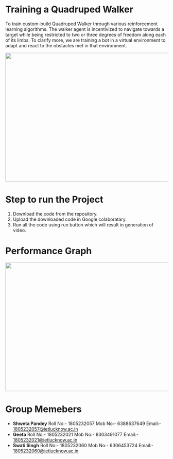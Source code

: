 # Training a Quadruped Walker
To train custom-build Quadruped Walker through various reinforcement learning algorithms. The walker agent is incentivized to navigate towards a target while being restricted to two or three degrees of freedom along each of its limbs.
To clarify more, we are training a bot in a virtual environment to adapt and react to the obstacles met in that environment.

<img src="https://user-images.githubusercontent.com/46255729/173667646-1f55797c-3fb5-4d5f-9867-6b87f482d550.jpg" width="600" height="400" />


# Step to run the Project
1. Download the code from the repository.
2. Upload the downloaded code in Google colaboratary.
3. Run all the code using run button which will result in generation of video.

# Performance Graph
<img src="https://user-images.githubusercontent.com/46255729/173669488-e76dd6e3-20bd-4504-96e7-0bfa796c17a9.jpg" width="600" height="400" />

# Group Memebers
* **Shweta Pandey** Roll No:- 1805232057 Mob No:- 6388637649 Email:- 1805232057@ietlucknow.ac.in
* **Geeta** Roll No:- 1805232021 Mob No:- 8303491077 Email:- 1805232021@ietlucknow.ac.in
* **Swati Singh** Roll No:- 1805232060 Mob No:- 6306453724 Email:- 1805232060@ietlucknow.ac.in
